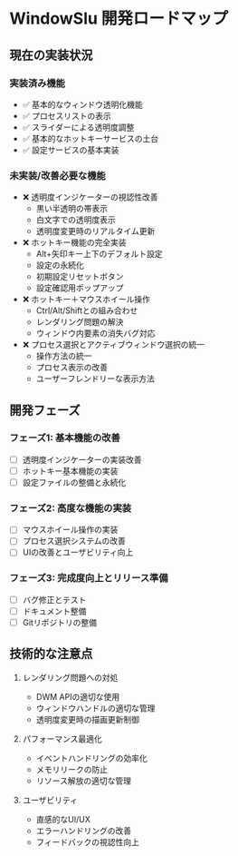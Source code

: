 # WindowSlu 開発ロードマップ

## 現在の実装状況

### 実装済み機能
- ✅ 基本的なウィンドウ透明化機能
- ✅ プロセスリストの表示
- ✅ スライダーによる透明度調整
- ✅ 基本的なホットキーサービスの土台
- ✅ 設定サービスの基本実装

### 未実装/改善必要な機能
- ❌ 透明度インジケーターの視認性改善
  - 黒い半透明の帯表示
  - 白文字での透明度表示
  - 透明度変更時のリアルタイム更新
- ❌ ホットキー機能の完全実装
  - Alt+矢印キー上下のデフォルト設定
  - 設定の永続化
  - 初期設定リセットボタン
  - 設定確認用ポップアップ
- ❌ ホットキー＋マウスホイール操作
  - Ctrl/Alt/Shiftとの組み合わせ
  - レンダリング問題の解決
  - ウィンドウ内要素の消失バグ対応
- ❌ プロセス選択とアクティブウィンドウ選択の統一
  - 操作方法の統一
  - プロセス表示の改善
  - ユーザーフレンドリーな表示方法

## 開発フェーズ

### フェーズ1: 基本機能の改善
- [ ] 透明度インジケーターの実装改善
- [ ] ホットキー基本機能の実装
- [ ] 設定ファイルの整備と永続化

### フェーズ2: 高度な機能の実装
- [ ] マウスホイール操作の実装
- [ ] プロセス選択システムの改善
- [ ] UIの改善とユーザビリティ向上

### フェーズ3: 完成度向上とリリース準備
- [ ] バグ修正とテスト
- [ ] ドキュメント整備
- [ ] Gitリポジトリの整備

## 技術的な注意点
1. レンダリング問題への対処
   - DWM APIの適切な使用
   - ウィンドウハンドルの適切な管理
   - 透明度変更時の描画更新制御

2. パフォーマンス最適化
   - イベントハンドリングの効率化
   - メモリリークの防止
   - リソース解放の適切な管理

3. ユーザビリティ
   - 直感的なUI/UX
   - エラーハンドリングの改善
   - フィードバックの視認性向上 